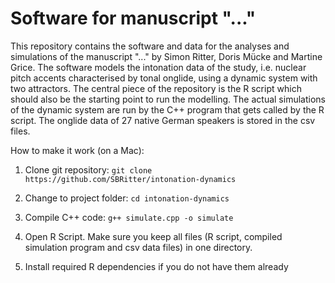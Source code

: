 # Software for manuscript "..."

This repository contains the software and data for the analyses and simulations of the manuscript "..." by Simon Ritter, Doris Mücke and Martine Grice. The software models the intonation data of the study, i.e. nuclear pitch accents characterised by tonal onglide, using a dynamic system with two attractors. The central piece of the repository is the R script which should also be the starting point to run the modelling. The actual simulations of the dynamic system are run by the C++ program that gets called by the R script. The onglide data of 27 native German speakers is stored in the csv files.

How to make it work (on a Mac):

1. Clone git repository: ```git clone https://github.com/SBRitter/intonation-dynamics```

2. Change to project folder: ```cd intonation-dynamics```

3. Compile C++ code: ```g++ simulate.cpp -o simulate```

4. Open R Script. Make sure you keep all files (R script, compiled simulation program and csv data files) in one directory.

5. Install required R dependencies if you do not have them already
